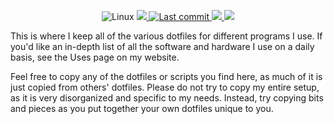 <div align="center">

<p>
    <a>
      <img alt="Linux" src="https://img.shields.io/badge/Linux-%23.svg?v=103&logo=linux&color=FCC624&logoColor=black" />
    </a>
    <a href="https://github.com/Oyinbra/.dotfiles/graphs/commit-activity">
      <img src="https://img.shields.io/github/commit-activity/m/Oyinbra/nvim-config?v=103" />
    </a>
    <a href="">
      <img alt="Last commit" src="https://img.shields.io/github/last-commit/Oyinbra/.dotfiles?v=103&logo=git&color=000F10&logoColor=dark orange&labelColor=302D41"/>
    </a>
    <a href="https://github.com/Oyinbra/nvim-config/graphs/contributors">
      <img src="https://img.shields.io/github/contributors/Oyinbra/.dotfiles?v=103" />
    </a>
    <a>
      <img src="https://img.shields.io/github/repo-size/Oyinbra/.dotfiles?v=103" />
    </a>
</p>
</div>

This is where I keep all of the various dotfiles for different programs I use. If you'd like an in-depth list of all the software and hardware I use on a daily basis, see the Uses page on my website.

Feel free to copy any of the dotfiles or scripts you find here, as much of it is just copied from others' dotfiles. Please do not try to copy my entire setup, as it is very disorganized and specific to my needs. Instead, try copying bits and pieces as you put together your own dotfiles unique to you.
